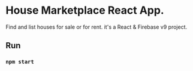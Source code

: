 # House Marketplace React App.

Find and list houses for sale or for rent. it's a React & Firebase v9 project.

## Run

### `npm start`
